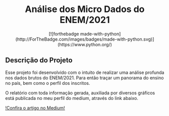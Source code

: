 <h1 align="center"> Análise dos Micro Dados do ENEM/2021</h1>

<div align="center">
  [![forthebadge made-with-python](http://ForTheBadge.com/images/badges/made-with-python.svg)](https://www.python.org/)
</div>


<h2>Descrição do Projeto</h2>
<p>Esse projeto foi desenvolvido com o intuito de realizar uma análise profunda nos dados brutos do ENEM/2021. Para então traçar um panorama do ensino no país, bem como o perfil dos inscritos.</p>
<p>O relatório com toda informação gerada, auxiliada por diversos gráficos está publicada no meu perfil do medium, através do link abaixo.</p>

[!Confira o artigo no Medium!](`https://medium.com/@alysson.montovanelli/an%C3%A1lise-dos-micro-dados-do-enem-2021-um-panorama-sobre-o-ensino-brasileiro-e-perfil-dos-inscritos-c6e317447c07`)

